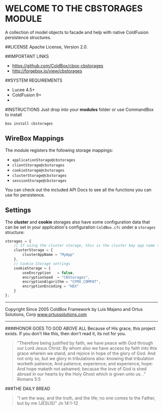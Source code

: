 # WELCOME TO THE CBSTORAGES MODULE
A collection of model objects to facade and help with native ColdFusion persistence structures.

##LICENSE
Apache License, Version 2.0.

##IMPORTANT LINKS
- https://github.com/ColdBox/cbox-cbstorages
- http://forgebox.io/view/cbstorages

##SYSTEM REQUIREMENTS
- Lucee 4.5+
- ColdFusion 9+
- 
#INSTRUCTIONS
Just drop into your **modules** folder or use CommandBox to install

`box install cbstorages`

## WireBox Mappings
The module registers the following storage mappings:

* `applicationStorage@cbstorages`
* `clientStorage@cbstorages`
* `cookieStorage@cbstorages`
* `clusterStorage@cbstorages`
* `sessionStorage@cbstorages`

You can check out the included API Docs to see all the functions you can use for persistence.

## Settings
The **cluster** and **cookie** storages also have some configuration data that can be set in your application's configuration `ColdBox.cfc` under a `storages` structure:

```js
storages = {
    // If using the cluster storage, this is the cluster key app name to use
    clusterStorage = {
        clusterAppName = "MyApp"
    },
    // Cookie Storage settings
    cookieStorage = {
        useEncryption   = false,
        encryptionSeed  = "CBStorages",
        encryptionAlgorithm = "CFMX_COMPAT",
        encryptionEncoding = "HEX"
    }
};
```

********************************************************************************
Copyright Since 2005 ColdBox Framework by Luis Majano and Ortus Solutions, Corp
www.ortussolutions.com
********************************************************************************
####HONOR GOES TO GOD ABOVE ALL
Because of His grace, this project exists. If you don't like this, then don't read it, its not for you.

>"Therefore being justified by faith, we have peace with God through our Lord Jesus Christ:
By whom also we have access by faith into this grace wherein we stand, and rejoice in hope of the glory of God.
And not only so, but we glory in tribulations also: knowing that tribulation worketh patience;
And patience, experience; and experience, hope:
And hope maketh not ashamed; because the love of God is shed abroad in our hearts by the 
Holy Ghost which is given unto us. ." Romans 5:5

###THE DAILY BREAD
 > "I am the way, and the truth, and the life; no one comes to the Father, but by me (JESUS)" Jn 14:1-12